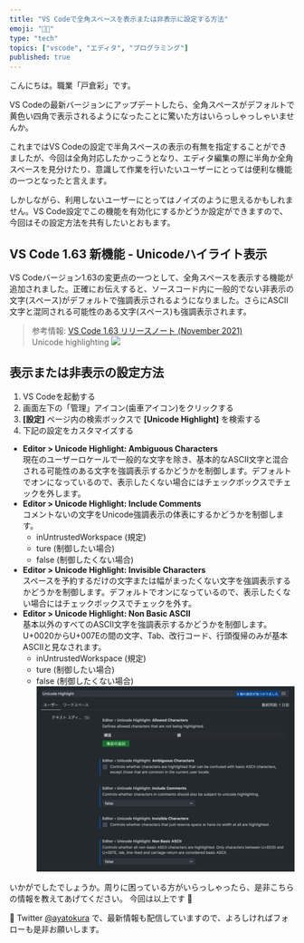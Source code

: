 ```yaml
---
title: "VS Codeで全角スペースを表示または非表示に設定する方法"
emoji: "👩‍💻"
type: "tech"
topics: ["vscode", "エディタ", "プログラミング"]
published: true
---
```


こんにちは。職業「戸倉彩」です。

VS Codeの最新バージョンにアップデートしたら、全角スペースがデフォルトで黄色い四角で表示されるようになったことに驚いた方はいらっしゃっしゃいませんか。

これまではVS Codeの設定で半角スペースの表示の有無を指定することができましたが、今回は全角対応したかっこうとなり、エディタ編集の際に半角か全角スペースを見分けたり、意識して作業を行いたいユーザーにとっては便利な機能の一つとなったと言えます。

しかしながら、利用しないユーザーにとってはノイズのように思えるかもしれません。VS Code設定でこの機能を有効化にするかどうか設定ができますので、今回はその設定方法を共有したいとおもます。

## VS Code 1.63 新機能 - Unicodeハイライト表示
VS Codeバージョン1.63の変更点の一つとして、全角スペースを表示する機能が追加されました。正確にお伝えすると、ソースコード内に一般的でない非表示の文字(スペース)がデフォルトで強調表示されるようになりました。さらにASCII文字と混同される可能性のある文字(スペース)も強調表示されます。
> 参考情報: [VS Code 1.63 リリースノート (November 2021)](https://code.visualstudio.com/updates/v1_63)  
Unicode highlighting 
![](https://code.visualstudio.com/assets/updates/1_63/unicode-highlighting-invisible.png)

## 表示または非表示の設定方法
1. VS Codeを起動する
2. 画面左下の「管理」アイコン(歯車アイコン)をクリックする
3. **[設定]** ページ内の検索ボックスで **[Unicode Highlight]** を検索する
4. 下記の設定をカスタマイズする
* **Editor > Unicode Highlight: Ambiguous Characters**  
現在のユーザーロケールで一般的な文字を除き、基本的なASCII文字と混合される可能性のある文字を強調表示するかどうかを制御します。デフォルトでオンになっているので、表示したくない場合にはチェックボックスでチェックを外します。
* **Editor > Unicode Highlight: Include Comments**    
コメントないの文字をUnicode強調表示の体表にするかどうかを制御します。  
  * inUntrustedWorkspace (規定)
  * ture (制御したい場合)
  * false (制御したくない場合)
* **Editor > Unicode Highlight: Invisible Characters**  
スペースを予約するだけの文字または幅がまったくない文字を強調表示するかどうかを制御します。デフォルトでオンになっているので、表示したくない場合にはチェックボックスでチェックを外す。
* **Editor > Unicode Highlight: Non Basic ASCII**    
基本以外のすべてのASCII文字を強調表示するかどうかを制御します。U+0020からU+007Eの間の文字、Tab、改行コード、行頭復帰のみが基本ASCIIと見なされます。  
  * inUntrustedWorkspace (規定)
  * ture (制御したい場合)
  * false (制御したくない場合)
![](/images/2021-12-12-01.png)   

いかがでしたでしょうか。周りに困っている方がいらっしゃったら、是非こちらの情報を教えてあげてください。
今回は以上です 🙌

📱 Twitter [@ayatokura](https://twitter.com/ayatokura) で、最新情報も配信していますので、よろしければフォローも是非お願いします。